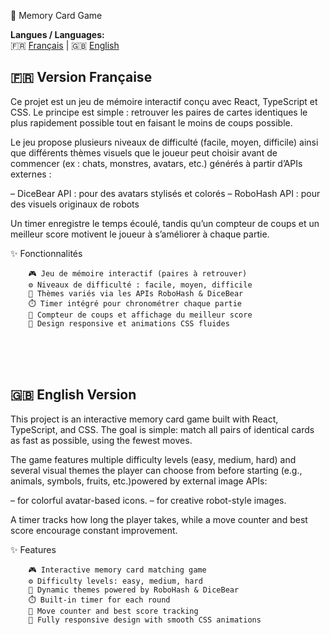 🧠 Memory Card Game

**Langues / Languages:**  
🇫🇷 [Français](#fr) | 🇬🇧 [English](#en)


<h2 id="fr">🇫🇷 Version Française</h2>
Ce projet est un jeu de mémoire interactif conçu avec React, TypeScript et CSS.
Le principe est simple : retrouver les paires de cartes identiques le plus rapidement possible tout en faisant le moins de coups possible.

Le jeu propose plusieurs niveaux de difficulté (facile, moyen, difficile) ainsi que différents thèmes visuels que le joueur peut choisir avant de commencer (ex : chats, monstres, avatars, etc.) générés à partir d’APIs externes :

 – DiceBear API : pour des avatars stylisés et colorés
 – RoboHash API : pour des visuels originaux de robots

Un timer enregistre le temps écoulé, tandis qu’un compteur de coups et un meilleur score motivent le joueur à s’améliorer à chaque partie.

✨ Fonctionnalités

        🎮 Jeu de mémoire interactif (paires à retrouver)
        ⚙️ Niveaux de difficulté : facile, moyen, difficile
        🎨 Thèmes variés via les APIs RoboHash & DiceBear
        ⏱️ Timer intégré pour chronométrer chaque partie
        🔢 Compteur de coups et affichage du meilleur score
        📱 Design responsive et animations CSS fluides

<br><br><br>
<h2 id="en">🇬🇧 English Version</h2>

This project is an interactive memory card game built with React, TypeScript, and CSS.
The goal is simple: match all pairs of identical cards as fast as possible, using the fewest moves.

The game features multiple difficulty levels (easy, medium, hard) and several visual themes the player can choose from before starting (e.g., animals, symbols, fruits, etc.)powered by external image APIs:

 – for colorful avatar-based icons.
 – for creative robot-style images.

A timer tracks how long the player takes, while a move counter and best score encourage constant improvement.

✨ Features

        🎮 Interactive memory card matching game
        ⚙️ Difficulty levels: easy, medium, hard
        🎨 Dynamic themes powered by RoboHash & DiceBear
        ⏱️ Built-in timer for each round
        🔢 Move counter and best score tracking
        📱 Fully responsive design with smooth CSS animations
